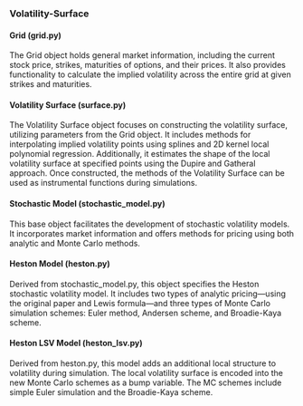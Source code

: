 
### Volatility-Surface
#### Grid (grid.py)
The Grid object holds general market information, including the current stock price, strikes, maturities of options, and their prices. It also provides functionality to calculate the implied volatility across the entire grid at given strikes and maturities.

#### Volatility Surface (surface.py)
The Volatility Surface object focuses on constructing the volatility surface, utilizing parameters from the Grid object. It includes methods for interpolating implied volatility points using splines and 2D kernel local polynomial regression. Additionally, it estimates the shape of the local volatility surface at specified points using the Dupire and Gatheral approach. Once constructed, the methods of the Volatility Surface can be used as instrumental functions during simulations.

#### Stochastic Model (stochastic_model.py)
This base object facilitates the development of stochastic volatility models. It incorporates market information and offers methods for pricing using both analytic and Monte Carlo methods.

#### Heston Model (heston.py)
Derived from stochastic_model.py, this object specifies the Heston stochastic volatility model. It includes two types of analytic pricing—using the original paper and Lewis formula—and three types of Monte Carlo simulation schemes: Euler method, Andersen scheme, and Broadie-Kaya scheme.

#### Heston LSV Model (heston_lsv.py)
Derived from heston.py, this model adds an additional local structure to volatility during simulation. The local volatility surface is encoded into the new Monte Carlo schemes as a bump variable. The MC schemes include simple Euler simulation and the Broadie-Kaya scheme.
